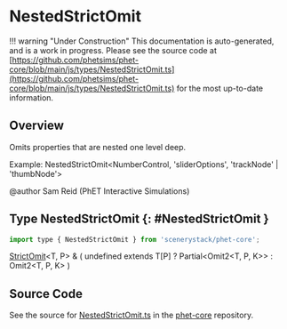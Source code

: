 # NestedStrictOmit

!!! warning "Under Construction"
    This documentation is auto-generated, and is a work in progress. Please see the source code at
    [https://github.com/phetsims/phet-core/blob/main/js/types/NestedStrictOmit.ts](https://github.com/phetsims/phet-core/blob/main/js/types/NestedStrictOmit.ts) for the most up-to-date information.

## Overview

Omits properties that are nested one level deep.

Example: NestedStrictOmit&lt;NumberControl, 'sliderOptions', 'trackNode' | 'thumbNode'&gt;

@author Sam Reid (PhET Interactive Simulations)

## Type NestedStrictOmit {: #NestedStrictOmit }


```js
import type { NestedStrictOmit } from 'scenerystack/phet-core';
```


[StrictOmit](../phet-core/StrictOmit.md)&lt;T, P&gt; &amp; ( <span style="color: hsla(calc(var(--md-hue) + 180deg),80%,40%,1);">undefined</span> extends T[P] ? Partial&lt;Omit2&lt;T, P, K&gt;&gt; : Omit2&lt;T, P, K&gt; )



## Source Code

See the source for [NestedStrictOmit.ts](https://github.com/phetsims/phet-core/blob/main/js/types/NestedStrictOmit.ts) in the [phet-core](https://github.com/phetsims/phet-core) repository.
